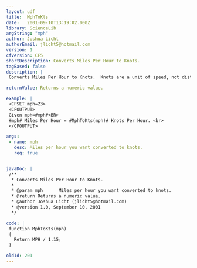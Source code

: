 ```yaml
---
layout: udf
title:  MphToKts
date:   2001-09-10T13:19:02.000Z
library: ScienceLib
argString: "mph"
author: Joshua Licht
authorEmail: jlicht5@hotmail.com
version: 1
cfVersion: CF5
shortDescription: Converts Miles Per Hour to Knots.
tagBased: false
description: |
 Converts Miles Per Hour to Knots.  Knots are a unit of speed, not distance.

returnValue: Returns a numeric value.

example: |
 <CFSET mph=23>
 <CFOUTPUT>
 Given mph=#mph#<BR>
 #mph# Miles Per Hour = #MphToKts(mph)# Knots Per Hour. <br>
 </CFOUTPUT>

args:
 - name: mph
   desc: Miles per hour you want converted to knots.
   req: true


javaDoc: |
 /**
  * Converts Miles Per Hour to Knots.
  * 
  * @param mph      Miles per hour you want converted to knots. 
  * @return Returns a numeric value. 
  * @author Joshua Licht (jlicht5@hotmail.com) 
  * @version 1.0, September 10, 2001 
  */

code: |
 function MphToKts(mph)
 {
   Return MPH / 1.15;
 }

oldId: 201
---
```


